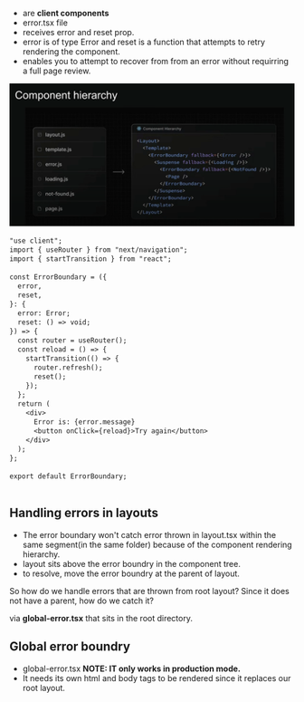 - are **client components**
- error.tsx file
- receives error and reset prop.
- error is of type Error and reset is a function that attempts to retry rendering the component.
- enables you to attempt to recover from from an error without requirring a full page review.

![](/assets/images/component-hierarchy.png)

```tsx
"use client";
import { useRouter } from "next/navigation";
import { startTransition } from "react";

const ErrorBoundary = ({
  error,
  reset,
}: {
  error: Error;
  reset: () => void;
}) => {
  const router = useRouter();
  const reload = () => {
    startTransition(() => {
      router.refresh();
      reset();
    });
  };
  return (
    <div>
      Error is: {error.message}
      <button onClick={reload}>Try again</button>
    </div>
  );
};

export default ErrorBoundary;


```

## Handling errors in layouts
- The error boundary won't catch error thrown in layout.tsx within the same segment(in the same folder) because of the component rendering hierarchy.
- layout sits above the error boundry in the component tree.
- to resolve, move the error boundry at the parent of layout.

So how do we handle errors that are thrown from root layout? Since it does not have a parent, how do we catch it?

via **global-error.tsx** that sits in the root directory. 

## Global error boundry
- global-error.tsx
**NOTE: IT only works in production mode.**
- It needs its own html and body tags to be rendered since it replaces our root layout.
